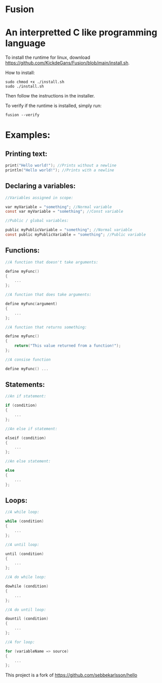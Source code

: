 # Fusion

# An interpretted C like programming language

To install the runtime for linux, download https://github.com/KickdeGans/Fusion/blob/main/install.sh.

How to install:
```console
sudo chmod +x ./install.sh
sudo ./install.sh
```
Then follow the instructions in the installer.

To verify if the runtime is installed, simply run:
```console
fusion --verify
```

# Examples:

## Printing text:
```C
print("Hello world!"); //Prints without a newline
println("Hello world!"); //Prints with a newline
```

## Declaring a variables:
```C
//Variables assigned in scope:

var myVariable = "something"; //Normal variable
const var myVariable = "something"; //Const variable

//Public / global variables:

public myPublicVariable = "something"; //Normal variable
const public myPublicVariable = "something"; //Public variable

```

## Functions:
```C
//A function that doesn't take arguments:

define myFunc()
{
    ...
};

//A function that does take arguments:

define myFunc(argument)
{
    ...
};

//A function that returns something:

define myFunc()
{
    return("This value returned from a function!");
};

//A consise function

define myFunc() ...
```

## Statements:
```C
//An if statement:

if (condition)
{
    ...
};

//An else if statement:

elseif (condition)
{
    ...
};

//An else statement:

else
{
    ...
};
```

## Loops:
```C
//A while loop:

while (condition)
{
    ...
};

//A until loop:

until (condition)
{
    ...
};

//A do while loop:

dowhile (condition)
{
    ...
};

//A do until loop:

dountil (condition)
{
    ...
};

//A for loop:

for (variableName => source)
{
    ...
};
```


This project is a fork of https://github.com/sebbekarlsson/hello
